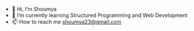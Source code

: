 - 👋 Hi, I’m Shoumya
- 🌱 I’m currently learning Structured Programming and Web Development
- 📫 How to reach me shoumya23@gmail.com
